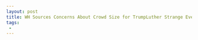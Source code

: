 ```yaml
---
layout: post
title: WH Sources Concerns About Crowd Size for TrumpLuther Strange Event To Be Held at Smaller Venue Than 2016 Rally
tags:
 -
---
```


